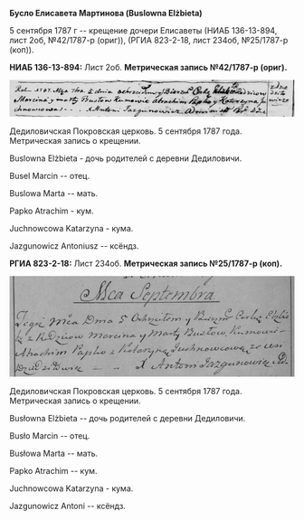 **Бусло Елисавета Мартинова (Buslowna Elżbieta)**

5 сентября 1787 г -- крещение дочери Елисаветы (НИАБ 136-13-894, лист
2об, №42/1787-р (ориг)), (РГИА 823-2-18, лист 234об, №25/1787-р (коп)).

**НИАБ 136-13-894:** Лист 2об. **Метрическая запись №42/1787-р (ориг).**

![](./media/02d5f8480b5fdf3155a76b5a92d6d885f61f4593.png)

Дедиловичская Покровская церковь. 5 сентября 1787 года. Метрическая
запись о крещении.

Buslowna Elżbieta - дочь родителей с деревни Дедиловичи.

Busel Marcin -- отец.

Buslowa Marta -- мать.

Papko Atrachim - кум.

Juchnowcowa Katarzyna - кума.

Jazgunowicz Antoniusz -- ксёндз.

**РГИА 823-2-18:** Лист 234об. **Метрическая запись №25/1787-р (коп).**

![](./media/de520def4a1199215e6ce9e15fc0ad1dd9caf4c9.png)

Дедиловичская Покровская церковь. 5 сентября 1787 года. Метрическая
запись о крещении.

Busłowna Elżbieta -- дочь родителей с деревни Дедиловичи.

Busło Marcin -- отец.

Busłowa Marta -- мать.

Papko Atrachim -- кум.

Juchnowcowa Katarzyna - кума.

Jazgunowicz Antoni -- ксёндз.
